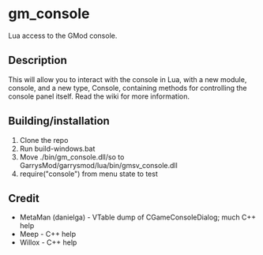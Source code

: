 # gm_console
Lua access to the GMod console.

## Description
This will allow you to interact with the console in Lua, with a new module, console, and a new type, Console, containing methods for controlling the console panel itself. Read the wiki for more information.

## Building/installation
1. Clone the repo
2. Run build-windows.bat
3. Move ./bin/gm_console.dll/so to GarrysMod/garrysmod/lua/bin/gmsv_console.dll
4. require("console") from menu state to test

## Credit
- MetaMan (danielga) - VTable dump of CGameConsoleDialog; much C++ help
- Meep - C++ help
- Willox - C++ help
